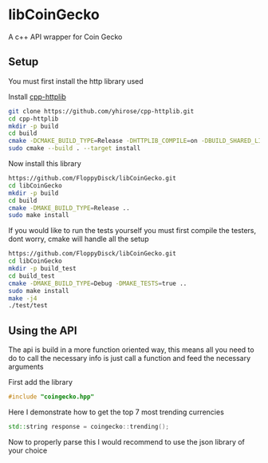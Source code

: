 # libCoinGecko
A c++ API wrapper for Coin Gecko

## Setup
You must first install the http library used

Install [cpp-httplib](https://github.com/yhirose/cpp-httplib)
```bash
git clone https://github.com/yhirose/cpp-httplib.git
cd cpp-httplib
mkdir -p build
cd build
cmake -DCMAKE_BUILD_TYPE=Release -DHTTPLIB_COMPILE=on -DBUILD_SHARED_LIBS=on..
sudo cmake --build . --target install
```

Now install this library
```bash
https://github.com/FloppyDisck/libCoinGecko.git
cd libCoinGecko
mkdir -p build
cd build
cmake -DMAKE_BUILD_TYPE=Release ..
sudo make install
```

If you would like to run the tests yourself you must first compile the testers, dont worry, cmake will handle all the setup
```bash
https://github.com/FloppyDisck/libCoinGecko.git
cd libCoinGecko
mkdir -p build_test
cd build_test
cmake -DMAKE_BUILD_TYPE=Debug -DMAKE_TESTS=true ..
sudo make install
make -j4
./test/test
```

## Using the API
The api is build in a more function oriented way, this means all you need to do to call the necessary info is just 
call a function and feed the necessary arguments

First add the library
```cpp
#include "coingecko.hpp"
```

Here I demonstrate how to get the top 7 most trending currencies 
```cpp
std::string response = coingecko::trending();
```
Now to properly parse this I would recommend to use the json library of your choice
